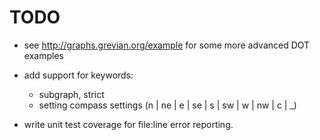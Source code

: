 # TODO

- see http://graphs.grevian.org/example for some more advanced DOT examples 

- add support for keywords:
    - subgraph, strict
    - setting compass settings (n | ne | e | se | s | sw | w | nw | c | _)

- write unit test coverage for file:line error reporting.


